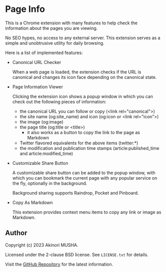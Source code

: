# Page Info

This is a Chrome extension with many features to help check the information about the pages you are viewing.

No SEO hypes, no access to any external server.  This extension serves as a simple and unobtrusive utility for daily browsing.

Here is a list of implemented features:

- Canonical URL Checker

    When a web page is loaded, the extension checks if the URL is canonical and changes its icon face depending on the canonical state.

- Page Information Viewer

    Clicking the extension icon shows a popup window in which you can check out the following pieces of information:

    - the canonical URL you can follow or copy (&lt;link rel="canonical"&gt;)
    - the site name (og:site_name) and icon (og:icon or &lt;link rel="icon"&gt;)
    - the image (og:image)
    - the page title (og:title or &lt;title&gt;)
        - it also works as a button to copy the link to the page as Markdown
    - Twitter flavored equivalents for the above items (twitter:*)
    - the modification and publication time stamps (article:published_time and article:modified_time)

- Customizable Share Button

    A customizable share button can be added to the popup window, with which you can bookmark the current page with any popular service on the fly, optionally in the background.

    Background sharing supports Raindrop, Pocket and Pinboard.

- Copy As Markdown

    This extension provides context menu items to copy any link or image as Markdown.

## Author

Copyright (c) 2023 Akinori MUSHA.

Licensed under the 2-clause BSD license.  See `LICENSE.txt` for details.

Visit the [GitHub Repository](https://github.com/knu/page-info) for the latest information.
